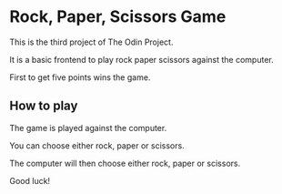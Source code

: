 # Rock, Paper, Scissors Game

This is the third project of The Odin Project.

It is a basic frontend to play rock paper scissors against the computer.

First to get five points wins the game.

## How to play

The game is played against the computer.

You can choose either rock, paper or scissors.

The computer will then choose either rock, paper or scissors.

Good luck!
